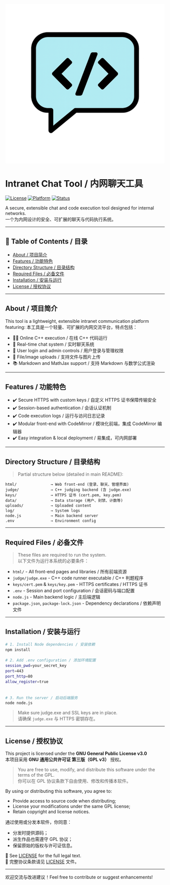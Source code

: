 [![Intranet Chat Tool Banner](./html/favicon.png)](./html/index.html)
# Intranet Chat Tool / 内网聊天工具

[![License](https://img.shields.io/badge/license-MIT--NC-blue?style=flat-square)](LICENSE)
[![Platform](https://img.shields.io/badge/platform-intranet-lightgrey?style=flat-square)](#)
[![Status](https://img.shields.io/badge/status-active-brightgreen?style=flat-square)](#)

A secure, extensible chat and code execution tool designed for internal networks.  
一个为内网设计的安全、可扩展的聊天与代码执行系统。

---

## 📖 Table of Contents / 目录
- [About / 项目简介](#about--项目简介)
- [Features / 功能特色](#features--功能特色)
- [Directory Structure / 目录结构](#directory-structure--目录结构)
- [Required Files / 必备文件](#required-files--必备文件)
- [Installation / 安装与运行](#installation--安装与运行)
- [License / 授权协议](#license--授权协议)

---

## About / 项目简介

This tool is a lightweight, extensible intranet communication platform featuring:
本工具是一个轻量、可扩展的内网交流平台，特点包括：

- 🧑‍💻 Online C++ execution / 在线 C++ 代码运行
- 💬 Real-time chat system / 实时聊天系统
- 🔐 User login and admin controls / 用户登录与管理权限
- 📁 File/image uploads / 支持文件与图片上传
- 📚 Markdown and MathJax support / 支持 Markdown 与数学公式渲染

---

## Features / 功能特色

- ✔️ Secure HTTPS with custom keys / 自定义 HTTPS 证书保障传输安全  
- ✔️ Session-based authentication / 会话认证机制  
- ✔️ Code execution logs / 运行与访问日志记录  
- ✔️ Modular front-end with CodeMirror / 模块化前端，集成 CodeMirror 编辑器  
- ✔️ Easy integration & local deployment / 易集成，可内网部署  

---

## Directory Structure / 目录结构

> Partial structure below (detailed in main README):

```
html/               → Web front-end (登录、聊天、管理界面)
judge/              → C++ judging backend (含 judge.exe)
keys/               → HTTPS 证书 (cert.pem, key.pem)
data/               → Data storage (用户、封禁、计数等)
uploads/            → Uploaded content
log/                → System logs
node.js             → Main backend server
.env                → Environment config
```

---

## Required Files / 必备文件

> These files are required to run the system.  
> 以下文件为运行本系统的必要条件：

- `html/` - All front-end pages and libraries / 所有前端资源
- `judge/judge.exe` - C++ code runner executable / C++ 判题程序
- `keys/cert.pem` & `keys/key.pem` - HTTPS certificates / HTTPS 证书
- `.env` - Session and port configuration / 会话密码与端口配置
- `node.js` - Main backend logic / 主后端逻辑
- `package.json`, `package-lock.json` - Dependency declarations / 依赖声明文件

---

## Installation / 安装与运行

```bash
# 1. Install Node dependencies / 安装依赖
npm install

# 2. Add .env configuration / 添加环境配置
session_pwd=your_secret_key
port=443
port_http=80
allow_register=true


# 3. Run the server / 启动后端服务
node node.js
```

> Make sure judge.exe and SSL keys are in place.  
> 请确保 `judge.exe` 与 HTTPS 密钥存在。

---

## License / 授权协议

This project is licensed under the **GNU General Public License v3.0**  
本项目采用 **GNU 通用公共许可证 第三版（GPL v3）** 授权。

> You are free to use, modify, and distribute this software under the terms of the GPL.  
> 你可以在 GPL 协议条款下自由使用、修改和传播本软件。

By using or distributing this software, you agree to:  
- Provide access to source code when distributing;  
- License your modifications under the same GPL license;  
- Retain copyright and license notices.

通过使用或分发本软件，你同意：
- 分发时提供源码；
- 派生作品也需遵守 GPL 协议；
- 保留原始的版权与许可证信息。

📄 See [LICENSE](./LICENSE) for the full legal text.  
📄 完整协议条款请见 [LICENSE](./LICENSE) 文件。

---

欢迎交流与改进建议！Feel free to contribute or suggest enhancements!

